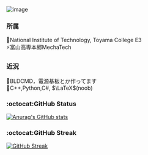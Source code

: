 ![image](https://user-images.githubusercontent.com/80198387/208290390-8e3c5794-e48b-4616-997a-c84f324020ba.png)

### 所属
🔭National Institute of Technology, Toyama College E3<br>
⚡富山高専本郷MechaTech

### 近況
🌱BLDCMD，電源基板とか作ってます<br>
💬C++,Python,C#, $\LaTeX$(noob)<br>

### :octocat:GitHub Status<br>
[![Anurag's GitHub stats](https://github-readme-stats.vercel.app/api?username=issaimaru&theme=tokyonight)](https://github.com/issaimaru/github-readme-stats)

### :octocat:GitHub Streak<br>
[![GitHub Streak](http://github-readme-streak-stats.herokuapp.com?user=issaimaru&theme=tokyonight&hide_border=true)](https://git.io/streak-stats)<br>

<!--
**Issaimaru/Issaimaru** is a ✨ _special_ ✨ repository because its `README.md` (this file) appears on your GitHub profile.

Here are some ideas to get you started:

- 🔭 I’m currently working on ...
- 🌱 I’m currently learning ...
- 👯 I’m looking to collaborate on ...
- 🤔 I’m looking for help with ...
- 💬 Ask me about ...
- 📫 How to reach me: ...
- 😄 Pronouns: ...
- ⚡ Fun fact: ...
-->
